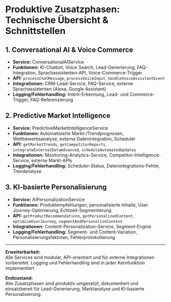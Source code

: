 # Produktive Zusatzphasen: Technische Übersicht & Schnittstellen

## 1. Conversational AI & Voice Commerce
- **Service:** ConversationalAIService
- **Funktionen:** KI-Chatbot, Voice Search, Lead-Generierung, FAQ-Integration, Sprachassistenten-API, Voice-Commerce-Trigger
- **API:** `processChatMessage`, `processVoiceInput`, `handleVoiceAssistantEvent`
- **Integrationen:** CRM-Lead-Service, FAQ-Service, externe Sprachassistenten (Alexa, Google Assistant)
- **Logging/Fehlerhandling:** Intent-Erkennung, Lead- und Commerce-Trigger, FAQ-Referenzierung

## 2. Predictive Market Intelligence
- **Service:** PredictiveMarketIntelligenceService
- **Funktionen:** Automatisierte Markt-/Trendprognosen, Wettbewerbsanalyse, externe Datenintegration, Scheduler
- **API:** `getMarketTrends`, `getCompetitorReports`, `integrateExternalDataAdvanced`, `scheduleAutomatedUpdates`
- **Integrationen:** Monitoring-Analytics-Service, Competitor-Intelligence-Service, externe Markt-APIs
- **Logging/Fehlerhandling:** Scheduler-Status, Datenintegrations-Fehler, Trendanalyse

## 3. KI-basierte Personalisierung
- **Service:** AIPersonalizationService
- **Funktionen:** Produktempfehlungen, personalisierte Inhalte, User Journey-Optimierung, Echtzeit-Segmentierung
- **API:** `getProductRecommendations`, `getPersonalizedContent`, `optimizeUserJourney`, `segmentAndPersonalizeContent`
- **Integrationen:** Content-Personalization-Service, Segment-Engine
- **Logging/Fehlerhandling:** Segment- und Content-Variation, Personalisierungsfaktoren, Fehlerprotokollierung

---

**Erweiterbarkeit:**  
Alle Services sind modular, API-orientiert und für externe Integrationen vorbereitet. Logging und Fehlerhandling sind in jeder Kernfunktion implementiert.

**Endzustand:**  
Alle Zusatzphasen sind produktiv umgesetzt, dokumentiert und einsatzbereit für Lead-Generierung, Marktanalyse und KI-basierte Personalisierung.